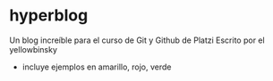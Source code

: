 # hyperblog
Un blog increíble para el curso de Git y Github de Platzi
Escrito por el yellowbinsky

* incluye ejemplos en amarillo, rojo, verde